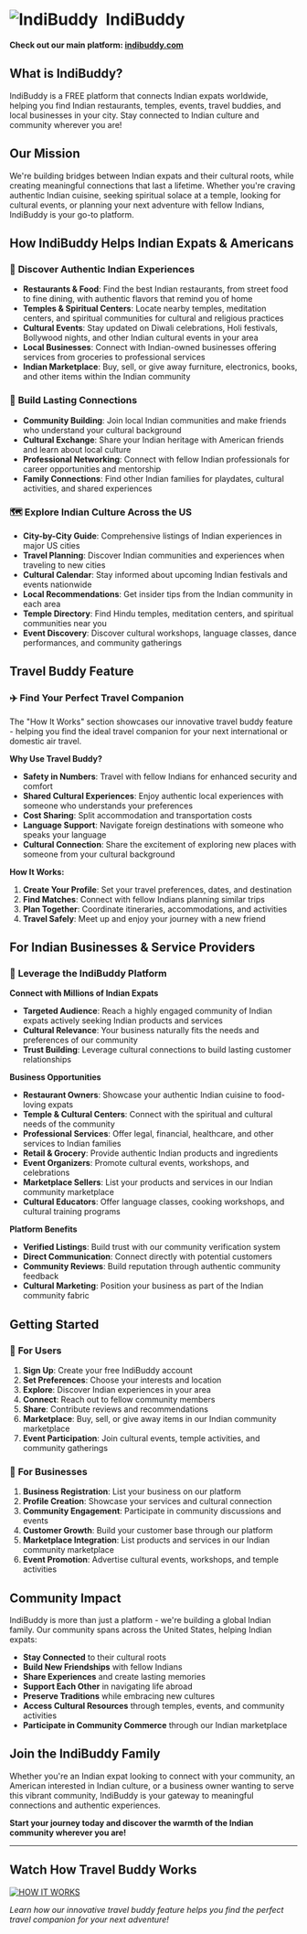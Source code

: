 # ![IndiBuddy](https://www.indibuddy.com/favicon/favicon.ico) &nbsp;**IndiBuddy**

**Check out our main platform: [indibuddy.com](https://www.indibuddy.com/)**

## What is IndiBuddy?

IndiBuddy is a FREE platform that connects Indian expats worldwide, helping you find Indian restaurants, temples, events, travel buddies, and local businesses in your city. Stay connected to Indian culture and community wherever you are!

## Our Mission

We're building bridges between Indian expats and their cultural roots, while creating meaningful connections that last a lifetime. Whether you're craving authentic Indian cuisine, seeking spiritual solace at a temple, looking for cultural events, or planning your next adventure with fellow Indians, IndiBuddy is your go-to platform.

## How IndiBuddy Helps Indian Expats & Americans

### 🌟 **Discover Authentic Indian Experiences**

- **Restaurants & Food**: Find the best Indian restaurants, from street food to fine dining, with authentic flavors that remind you of home
- **Temples & Spiritual Centers**: Locate nearby temples, meditation centers, and spiritual communities for cultural and religious practices
- **Cultural Events**: Stay updated on Diwali celebrations, Holi festivals, Bollywood nights, and other Indian cultural events in your area
- **Local Businesses**: Connect with Indian-owned businesses offering services from groceries to professional services
- **Indian Marketplace**: Buy, sell, or give away furniture, electronics, books, and other items within the Indian community

### 🤝 **Build Lasting Connections**

- **Community Building**: Join local Indian communities and make friends who understand your cultural background
- **Cultural Exchange**: Share your Indian heritage with American friends and learn about local culture
- **Professional Networking**: Connect with fellow Indian professionals for career opportunities and mentorship
- **Family Connections**: Find other Indian families for playdates, cultural activities, and shared experiences

### 🗺️ **Explore Indian Culture Across the US**

- **City-by-City Guide**: Comprehensive listings of Indian experiences in major US cities
- **Travel Planning**: Discover Indian communities and experiences when traveling to new cities
- **Cultural Calendar**: Stay informed about upcoming Indian festivals and events nationwide
- **Local Recommendations**: Get insider tips from the Indian community in each area
- **Temple Directory**: Find Hindu temples, meditation centers, and spiritual communities near you
- **Event Discovery**: Discover cultural workshops, language classes, dance performances, and community gatherings

## Travel Buddy Feature

### ✈️ **Find Your Perfect Travel Companion**

The "How It Works" section showcases our innovative travel buddy feature - helping you find the ideal travel companion for your next international or domestic air travel.

**Why Use Travel Buddy?**

- **Safety in Numbers**: Travel with fellow Indians for enhanced security and comfort
- **Shared Cultural Experiences**: Enjoy authentic local experiences with someone who understands your preferences
- **Cost Sharing**: Split accommodation and transportation costs
- **Language Support**: Navigate foreign destinations with someone who speaks your language
- **Cultural Connection**: Share the excitement of exploring new places with someone from your cultural background

**How It Works:**

1. **Create Your Profile**: Set your travel preferences, dates, and destination
2. **Find Matches**: Connect with fellow Indians planning similar trips
3. **Plan Together**: Coordinate itineraries, accommodations, and activities
4. **Travel Safely**: Meet up and enjoy your journey with a new friend

## For Indian Businesses & Service Providers

### 💼 **Leverage the IndiBuddy Platform**

**Connect with Millions of Indian Expats**

- **Targeted Audience**: Reach a highly engaged community of Indian expats actively seeking Indian products and services
- **Cultural Relevance**: Your business naturally fits the needs and preferences of our community
- **Trust Building**: Leverage cultural connections to build lasting customer relationships

**Business Opportunities**

- **Restaurant Owners**: Showcase your authentic Indian cuisine to food-loving expats
- **Temple & Cultural Centers**: Connect with the spiritual and cultural needs of the community
- **Professional Services**: Offer legal, financial, healthcare, and other services to Indian families
- **Retail & Grocery**: Provide authentic Indian products and ingredients
- **Event Organizers**: Promote cultural events, workshops, and celebrations
- **Marketplace Sellers**: List your products and services in our Indian community marketplace
- **Cultural Educators**: Offer language classes, cooking workshops, and cultural training programs

**Platform Benefits**

- **Verified Listings**: Build trust with our community verification system
- **Direct Communication**: Connect directly with potential customers
- **Community Reviews**: Build reputation through authentic community feedback
- **Cultural Marketing**: Position your business as part of the Indian community fabric

## Getting Started

### 🚀 **For Users**

1. **Sign Up**: Create your free IndiBuddy account
2. **Set Preferences**: Choose your interests and location
3. **Explore**: Discover Indian experiences in your area
4. **Connect**: Reach out to fellow community members
5. **Share**: Contribute reviews and recommendations
6. **Marketplace**: Buy, sell, or give away items in our Indian community marketplace
7. **Event Participation**: Join cultural events, temple activities, and community gatherings

### 🏢 **For Businesses**

1. **Business Registration**: List your business on our platform
2. **Profile Creation**: Showcase your services and cultural connection
3. **Community Engagement**: Participate in community discussions and events
4. **Customer Growth**: Build your customer base through our platform
5. **Marketplace Integration**: List products and services in our Indian community marketplace
6. **Event Promotion**: Advertise cultural events, workshops, and temple activities

## Community Impact

IndiBuddy is more than just a platform - we're building a global Indian family. Our community spans across the United States, helping Indian expats:

- **Stay Connected** to their cultural roots
- **Build New Friendships** with fellow Indians
- **Share Experiences** and create lasting memories
- **Support Each Other** in navigating life abroad
- **Preserve Traditions** while embracing new cultures
- **Access Cultural Resources** through temples, events, and community activities
- **Participate in Community Commerce** through our Indian marketplace

## Join the IndiBuddy Family

Whether you're an Indian expat looking to connect with your community, an American interested in Indian culture, or a business owner wanting to serve this vibrant community, IndiBuddy is your gateway to meaningful connections and authentic experiences.

**Start your journey today and discover the warmth of the Indian community wherever you are!**

---

## Watch How Travel Buddy Works

[![HOW IT WORKS](https://i.ytimg.com/vi/iEusanNfVNA/maxresdefault.jpg)](https://www.youtube.com/embed/iEusanNfVNA?si=DeJCZzdJ89sO-yvH)

_Learn how our innovative travel buddy feature helps you find the perfect travel companion for your next adventure!_
